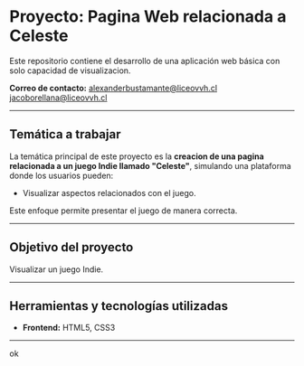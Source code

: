 # Proyecto: Pagina Web relacionada a Celeste

Este repositorio contiene el desarrollo de una aplicación web básica con solo capacidad de visualizacion.

**Correo de contacto:** alexanderbustamante@liceovvh.cl jacoborellana@liceovvh.cl

---

## Temática a trabajar

La temática principal de este proyecto es la **creacion de una pagina relacionada a un juego Indie llamado "Celeste"**, simulando una plataforma donde los usuarios pueden:

- Visualizar aspectos relacionados con el juego.

Este enfoque permite presentar el juego de manera correcta.

---

## Objetivo del proyecto

Visualizar un juego Indie.

---

## Herramientas y tecnologías utilizadas

- **Frontend:** HTML5, CSS3

---
ok